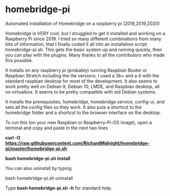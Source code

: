# homebridge-pi
Automated installation of Homebridge on a raspberry pi  (2018,2019,2020)

Homebridge is VERY cool, but I struggled to get it installed and working on a Raspberry Pi since 2018. I tried so many different combinations from many bits of information, that I finally coded it all into an installation script:  homebridge-pi.sh.  This gets the basic system up and running quickly, then you can play with the plugins.  Many thanks to all the contributors who made this possible.

It installs on any raspberry pi (probably) running Raspbian Buster or Raspbian Stretch including the lite versions. I used a 3b+ and a 4 with the standard raspbian desktop for most of the development.  It also seems to work pretty well on Debian 9, Debian 10, LMDE, and Raspbian desktop, all on virtualbox.  It seems to be pretty compatible with std Debian systems.

It installs the prerequisites, homebridge, homebridge service, config-ui, and sets all the config files so they work.  It also puts a shortcut to the homebridge folder and a shortcut to the browser interface on the desktop.


To run this (on your new Raspbian or Raspberry-Pi-OS image), open a terminal and copy and paste in the next two lines

   **curl -O https://raw.githubusercontent.com/RichardMidnight/homebridge-pi/master/homebridge-pi.sh**
   
   **bash homebridge-pi.sh install**
   
   
You can also uninstall by typing

   bash homebridge-pi.sh uninstall
   
Type **bash homebridge-pi.sh -h**  for standard help.   
